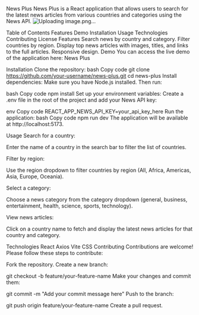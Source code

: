 News Plus
News Plus is a React application that allows users to search for the latest news articles from various countries and categories using the News API.
![Uploading image.png…]()



Table of Contents
Features
Demo
Installation
Usage
Technologies
Contributing
License
Features
Search news by country and category.
Filter countries by region.
Display top news articles with images, titles, and links to the full articles.
Responsive design.
Demo
You can access the live demo of the application here: News Plus

Installation
Clone the repository:
bash
Copy code
git clone https://github.com/your-username/news-plus.git
cd news-plus
Install dependencies:
Make sure you have Node.js installed. Then run:

bash
Copy code
npm install
Set up your environment variables:
Create a .env file in the root of the project and add your News API key:

env
Copy code
REACT_APP_NEWS_API_KEY=your_api_key_here
Run the application:
bash
Copy code
npm run dev
The application will be available at http://localhost:5173.

Usage
Search for a country:

Enter the name of a country in the search bar to filter the list of countries.

Filter by region:

Use the region dropdown to filter countries by region (All, Africa, Americas, Asia, Europe, Oceania).

Select a category:

Choose a news category from the category dropdown (general, business, entertainment, health, science, sports, technology).

View news articles:

Click on a country name to fetch and display the latest news articles for that country and category.

Technologies
React
Axios
Vite
CSS
Contributing
Contributions are welcome! Please follow these steps to contribute:

Fork the repository.
Create a new branch:

git checkout -b feature/your-feature-name
Make your changes and commit them:

git commit -m "Add your commit message here"
Push to the branch:

git push origin feature/your-feature-name
Create a pull request.
